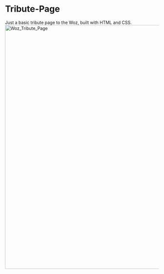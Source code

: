 # Tribute-Page
Just a basic tribute page to the Woz, built with HTML and CSS.<br>
<img width="800" alt="Woz_Tribute_Page" src="https://github.com/vytalman/Tribute-Page/assets/8355633/c6aea83f-fcc2-42e8-a77c-eab2d55dfc60">
